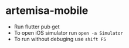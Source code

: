 # artemisa-mobile
* Run flutter pub get
* To open iOS simulator run ```open -a Simulator```
* To run without debuging use ```shift F5```
